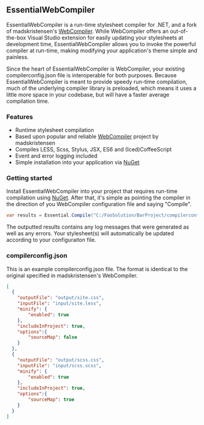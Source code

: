 ## EssentialWebCompiler

EssentialWebCompiler is a run-time stylesheet compiler for .NET, and a fork of madskristensen's [WebCompiler](https://github.com/madskristensen/WebCompiler).
While WebCompiler offers an out-of-the-box Visual Studio extension for easily updating your stylesheets at development time, 
EssentialWebCompiler allows you to invoke the powerful compiler at run-time, making modifying your application's theme simple and painless. 

Since the heart of EssentialWebCompiler is WebCompiler, your existing compilerconfig.json file is interoperable for
both purposes.  Because EssentialWebCompiler is meant to provide speedy run-time compilation, much of the underlying compiler library is preloaded,
which means it uses a little more space in your codebase, but will have a faster average compilation time.

### Features

- Runtime stylesheet compilation
- Based upon popular and reliable [WebCompiler](https://github.com/madskristensen/WebCompiler) project by madskristensen
- Compiles LESS, Scss, Stylus, JSX, ES6 and (Iced)CoffeeScript
- Event and error logging included
- Simple installation into your application via [NuGet](https://www.nuget.org/packages/Equus.Tools.EssentialWebCompiler/)

### Getting started

Install EssentialWebCompiler into your project that requires run-time compilation using [NuGet](https://www.nuget.org/packages/Equus.Tools.EssentialWebCompiler/).
After that, it's simple as pointing the compiler in the direction of you WebCompiler configuration file and saying "Compile".

```C#
var results = Essential.Compile("C:/FooSolution/BarProject/compilerconfig.json");
```
The outputted results contains any log messages that were generated as well as any errors. Your stylesheet(s) will automatically be updated according to your configuraiton file.

### compilerconfig.json

This is an example compilerconfig.json file. The format is identical to the original specified in madskristensen's WebCompiler.

```json
[
  {
    "outputFile": "output/site.css",
    "inputFile": "input/site.less",
    "minify": {
        "enabled": true
    },
    "includeInProject": true,
    "options":{
        "sourceMap": false
    }
  },
  {
    "outputFile": "output/scss.css",
    "inputFile": "input/scss.scss",
    "minify": {
        "enabled": true
    },
    "includeInProject": true,
    "options":{
        "sourceMap": true
    }
  }
]
```